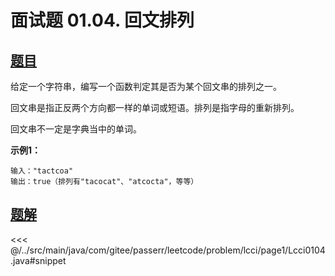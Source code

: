 # 面试题 01.04. 回文排列

## [题目](https://leetcode.cn/problems/palindrome-permutation-lcci/)
给定一个字符串，编写一个函数判定其是否为某个回文串的排列之一。

回文串是指正反两个方向都一样的单词或短语。排列是指字母的重新排列。

回文串不一定是字典当中的单词。

**示例1：**

```
输入："tactcoa"
输出：true（排列有"tacocat"、"atcocta"，等等）
```



## [题解](https://github.com/PasseRR/JavaLeetCode/blob/master/src/main/java/com/gitee/passerr/leetcode/problem/lcci/page1/Lcci0104.java)

<<< @/../src/main/java/com/gitee/passerr/leetcode/problem/lcci/page1/Lcci0104.java#snippet
